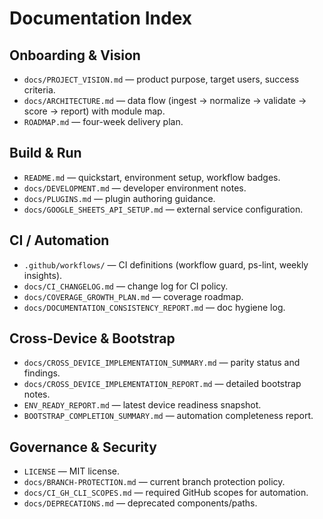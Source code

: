 # Documentation Index

## Onboarding & Vision

- `docs/PROJECT_VISION.md` — product purpose, target users, success criteria.
- `docs/ARCHITECTURE.md` — data flow (ingest → normalize → validate → score → report) with module map.
- `ROADMAP.md` — four-week delivery plan.

## Build & Run

- `README.md` — quickstart, environment setup, workflow badges.
- `docs/DEVELOPMENT.md` — developer environment notes.
- `docs/PLUGINS.md` — plugin authoring guidance.
- `docs/GOOGLE_SHEETS_API_SETUP.md` — external service configuration.

## CI / Automation

- `.github/workflows/` — CI definitions (workflow guard, ps-lint, weekly insights).
- `docs/CI_CHANGELOG.md` — change log for CI policy.
- `docs/COVERAGE_GROWTH_PLAN.md` — coverage roadmap.
- `docs/DOCUMENTATION_CONSISTENCY_REPORT.md` — doc hygiene log.

## Cross-Device & Bootstrap

- `docs/CROSS_DEVICE_IMPLEMENTATION_SUMMARY.md` — parity status and findings.
- `docs/CROSS_DEVICE_IMPLEMENTATION_REPORT.md` — detailed bootstrap notes.
- `ENV_READY_REPORT.md` — latest device readiness snapshot.
- `BOOTSTRAP_COMPLETION_SUMMARY.md` — automation completeness report.

## Governance & Security

- `LICENSE` — MIT license.
- `docs/BRANCH-PROTECTION.md` — current branch protection policy.
- `docs/CI_GH_CLI_SCOPES.md` — required GitHub scopes for automation.
- `docs/DEPRECATIONS.md` — deprecated components/paths.
